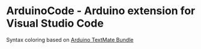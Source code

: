 # ArduinoCode - Arduino extension for Visual Studio Code

Syntax coloring based on [Arduino TextMate Bundle](https://github.com/nasser/arduino.tmbundle)
